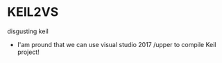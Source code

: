 # KEIL2VS
disgusting keil
- I'am pround that we can use visual studio 2017 /upper to compile Keil project!

